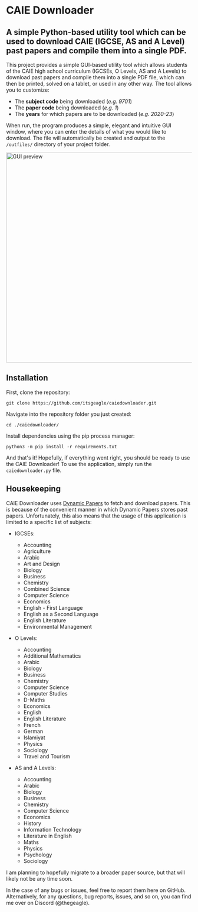 # CAIE Downloader

## A simple Python-based utility tool which can be used to download CAIE (IGCSE, AS and A Level) past papers and compile them into a single PDF.

This project provides a simple GUI-based utility tool which allows students of the CAIE high school curriculum (IGCSEs, O Levels, AS and A Levels) to download past papers and compile them into a single PDF file, which can then be printed, solved on a tablet, or used in any other way. The tool allows you to customize:

* The **subject code** being downloaded (_e.g. 9701_)
* The **paper code** being downloaded (_e.g. 1_)
* The **years** for which papers are to be downloaded (_e.g. 2020-23_)

When run, the program produces a simple, elegant and intuitive GUI window, where you can enter the details of what you would like to download. The file will automatically be created and output to the `/outfiles/` directory of your project folder.

<img width="568" alt="GUI preview" src="https://github.com/itsgeagle/caiedownloader/assets/119720547/6f674480-e673-4528-9fdc-440314b9c38c">

## Installation

First, clone the repository:
```
git clone https://github.com/itsgeagle/caiedownloader.git
```

Navigate into the repository folder you just created:
```
cd ./caiedownloader/
```

Install dependencies using the pip process manager:
```
python3 -m pip install -r requirements.txt
```

And that's it! Hopefully, if everything went right, you should be ready to use the CAIE Downloader!
To use the application, simply run the `caiedownloader.py` file.

## Housekeeping

CAIE Downloader uses [Dynamic Papers](https://dynamicpapers.com/) to fetch and download papers. This is because of the convenient manner in which Dynamic Papers stores past papers. Unfortunately, this also means that the usage of this application is limited to a specific list of subjects:

  - IGCSEs:
    - Accounting
    - Agriculture
    - Arabic
    - Art and Design
    - Biology
    - Business
    - Chemistry
    - Combined Science
    - Computer Science
    - Economics
    - English - First Language
    - English as a Second Language
    - English Literature
    - Environmental Management
      
  - O Levels:
    - Accounting
    - Additional Mathematics
    - Arabic
    - Biology
    - Business
    - Chemistry
    - Computer Science
    - Computer Studies
    - D-Maths
    - Economics
    - English
    - English Literature
    - French
    - German
    - Islamiyat
    - Physics
    - Sociology
    - Travel and Tourism

  - AS and A Levels:
    - Accounting
    - Arabic
    - Biology
    - Business
    - Chemistry
    - Computer Science
    - Economics
    - History
    - Information Technology
    - Literature in English
    - Maths
    - Physics
    - Psychology
    - Sociology

I am planning to hopefully migrate to a broader paper source, but that will likely not be any time soon. 

In the case of any bugs or issues, feel free to report them here on GitHub. Alternatively, for any questions, bug reports, issues, and so on, you can find me over on Discord (@thegeagle).
